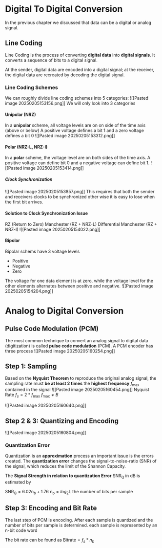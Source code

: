 # Digital To Digital Conversion
In the previous chapter we discussed that data can be a digital or analog signal.
## Line Coding
Line Coding is the process of converting **digital data** into **digital signals**. It converts a sequence of bits to a digital signal.

At the sender, digital data are encoded into a digital signal; at the receiver, the digital data are  recreated by decoding the digital signal.
### Line Coding Schemes
We can roughly divide line coding schemes into 5 categories:
![[Pasted image 20250205153156.png]]
We will only look into 3 categories
#### Unipolar (NRZ)
In a **unipolar** scheme, all voltage levels are on on side of the time axis (above or below)
A positive voltage defines a bit 1 and a zero voltage defines a bit 0 
![[Pasted image 20250205153312.png]]
#### Polar (NRZ-L, NRZ-I)
In a **polar** scheme, the voltage level are on both sides of the time axis.
A positive voltage can define bit 0 and a negative voltage can define bit 1.
![[Pasted image 20250205153414.png]]
##### Clock Synchronization
![[Pasted image 20250205153857.png]]
This requires that both the sender and receivers clocks to be synchronized other wise it is easy to lose when the first bit arrives.
#### Solution to Clock Synchronization Issue
RZ (Return to Zero)
Manchester (RZ + NRZ-L)
Differential Manchester (RZ + NRZ-I)
![[Pasted image 20250205154022.png]]

#### Bipolar
Bipolar schems have 3 voltage levels
- Positive
- Negative
- Zero

The voltage for one data element is at zero, while the voltage level for the other elements alternates between positive and negative.
![[Pasted image 20250205154204.png]]
# Analog to Digital Conversion
## Pulse Code Modulation (PCM)
The most common technique to convert an analog signal to digital data (digitization) is called **pulse code modulation** (PCM). A PCM encoder has three process
![[Pasted image 20250205160254.png]]
## Step 1: Sampling
Based on the **Nyquist Theorem** to reproduce the original analog signal, the sampling rate must **be at least 2 times** the **highest frequency** $f_{\text{max}}$ contained in the signal
![[Pasted image 20250205160454.png]]
Nyquist Rate
	$f_{s} = 2*f_{\text{max}}$
$f_{\text{max}} \neq B$

![[Pasted image 20250205160640.png]]
## Step 2 & 3: Quantizing and Encoding
![[Pasted image 20250205160804.png]]
### Quantization Error 
Quantization is an **approximation** process an important issue is the errors created. The **quantization error** changes the signal-to-noise-ratio (SNR) of the signal, which reduces the limit of the Shannon Capacity.

The **Signal Strength in relation to quantization Error**
$\text{SNR}_{\text{Q}}$ in dB is estimated by

$\text{SNR}_{\text{Q}} = 6.02\text{n}_{\text{b}} + 1.76$
$\text{n}_{\text{b}} = log_{2}\text{L}$ the number of bits per sample

## Step 3: Encoding and Bit Rate
The last step of PCM is encoding. After each sample is quantized and the number of bits per sample is determined. each sample is represented by an n-bit code word

The bit rate can be found as 
$\text{Bitrate} = f_{s} * n_{b}$

